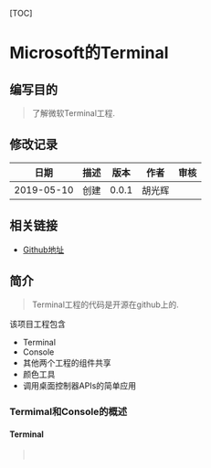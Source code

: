 [TOC]

# Microsoft的Terminal

## 编写目的

> 了解微软Terminal工程.

## 修改记录

|    日期    | 描述 | 版本  |  作者  | 审核 |
| :--------: | :--: | :---: | :----: | :--: |
| 2019-05-10 | 创建 | 0.0.1 | 胡光辉 |      |

## 相关链接

- [Github地址](https://github.com/microsoft/Terminal/tree/master)

## 简介

> Terminal工程的代码是开源在github上的.

该项目工程包含

-  Terminal
- Console
- 其他两个工程的组件共享
- 颜色工具
- 调用桌面控制器APIs的简单应用

### Termimal和Console的概述

#### Terminal

> ​	